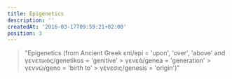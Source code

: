```yaml
---
title: Epigenetics
description: ''
createdAt: '2016-03-17T09:59:21+02:00'
position: 3
---
```


> "Epigenetics (from Ancient Greek επί/epi = 'upon', 'over', 'above' and γενετικός/genetikos = 'genitive' > γενεά/genea = 'generation' > γεννώ/geno = 'birth to' > γένεσις/genesis = 'origin')"
